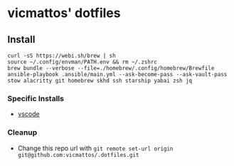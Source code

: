 # vicmattos' dotfiles

## Install
```
curl -sS https://webi.sh/brew | sh
source ~/.config/envman/PATH.env && rm ~/.zshrc
brew bundle --verbose --file=./homebrew/.config/homebrew/Brewfile
ansible-playbook .ansible/main.yml --ask-become-pass --ask-vault-pass
stow alacritty git homebrew skhd ssh starship yabai zsh jq
```

### Specific Installs
- [vscode](vscode/README.md)

### Cleanup
- Change this repo url with `git remote set-url origin git@github.com:vicmattos/.dotfiles.git`
